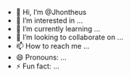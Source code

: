 - 👋 Hi, I’m @Jhontheus
- 👀 I’m interested in ...
- 🌱 I’m currently learning ...
- 💞️ I’m looking to collaborate on ...
- 📫 How to reach me ...
- 😄 Pronouns: ...
- ⚡ Fun fact: ...

<!---
Jhontheus/Jhontheus is a ✨ special ✨ repository because its `README.md` (this file) appears on your GitHub profile.
You can click the Preview link to take a look at your changes.
--->
